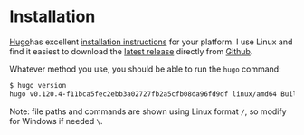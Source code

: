 # Installation

[Hugo][hugo]has excellent [installation instructions][hugo-install] for your platform. I use Linux and find it easiest
to download the [latest release][hugo-release] directly from [Github][github].

Whatever method you use, you should be able to run the `hugo` command:

```bash
$ hugo version
hugo v0.120.4-f11bca5fec2ebb3a02727fb2a5cfb08da96fd9df linux/amd64 BuildDate=2023-11-08T11:18:07Z VendorInfo=gohugoio
```

Note: file paths and commands are shown using Linux format `/`, so modify for Windows if needed `\`.

<!-- ref links -->
[github]: https://github.com "Github"
[hugo-install]: https://gohugo.io/installation/ "Hugo installation instructions"
[hugo-release]: https://github.com/gohugoio/hugo/releases/latest "Hugo latest release"
[hugo]: https://gohugo.io "Hugo homepage"
